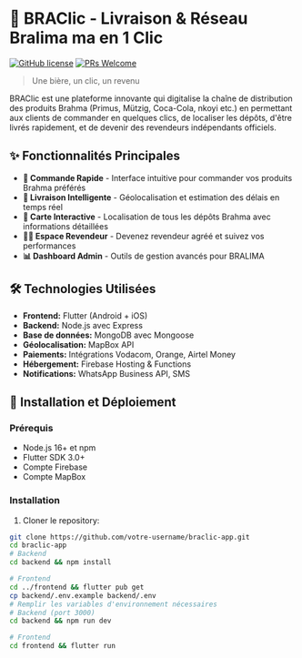 # 🍻 BRAClic - Livraison & Réseau Bralima ma en 1 Clic

[![GitHub license](https://img.shields.io/badge/license-MIT-blue.svg)](LICENSE)
[![PRs Welcome](https://img.shields.io/badge/PRs-welcome-brightgreen.svg)](CONTRIBUTING.md)

> Une bière, un clic, un revenu

BRAClic est une plateforme innovante qui digitalise la chaîne de distribution des produits Brahma (Primus, Mützig, Coca-Cola, nkoyi etc.) en permettant aux clients de commander en quelques clics, de localiser les dépôts, d'être livrés rapidement, et de devenir des revendeurs indépendants officiels.

## ✨ Fonctionnalités Principales

- **📱 Commande Rapide** - Interface intuitive pour commander vos produits Brahma préférés
- **🚚 Livraison Intelligente** - Géolocalisation et estimation des délais en temps réel
- **🏪 Carte Interactive** - Localisation de tous les dépôts Brahma avec informations détaillées
- **👨‍💼 Espace Revendeur** - Devenez revendeur agréé et suivez vos performances
- **📊 Dashboard Admin** - Outils de gestion avancés pour BRALIMA

## 🛠️ Technologies Utilisées

- **Frontend:** Flutter (Android + iOS)
- **Backend:** Node.js avec Express
- **Base de données:** MongoDB avec Mongoose
- **Géolocalisation:** MapBox API
- **Paiements:** Intégrations Vodacom, Orange, Airtel Money
- **Hébergement:** Firebase Hosting & Functions
- **Notifications:** WhatsApp Business API, SMS

## 🚀 Installation et Déploiement

### Prérequis

- Node.js 16+ et npm
- Flutter SDK 3.0+
- Compte Firebase
- Compte MapBox

### Installation

1. Cloner le repository:
```bash
git clone https://github.com/votre-username/braclic-app.git
cd braclic-app
# Backend
cd backend && npm install

# Frontend
cd ../frontend && flutter pub get
cp backend/.env.example backend/.env
# Remplir les variables d'environnement nécessaires
# Backend (port 3000)
cd backend && npm run dev

# Frontend
cd frontend && flutter run
